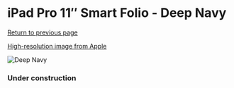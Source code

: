 # iPad Pro 11″ Smart Folio - Deep Navy

[Return to previous page](/ipad_pro4)

[High-resolution image from Apple](https://store.storeimages.cdn-apple.com/8756/as-images.apple.com/is/MJMC3?wid=4500&hei=4500&fmt=png)

<div style="width: 384px"><img src="/everysource/MJMC3.png" alt="Deep Navy"></div>

### Under construction
